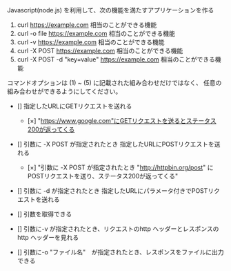 
Javascript(node.js) を利用して、次の機能を満たすアプリケーションを作る

1. curl https://example.com 相当のことができる機能
2. curl -o file https://example.com 相当のことができる機能
3. curl -v  https://example.com 相当のことができる機能
4. curl -X POST https://example.com 相当のことができる機能
5. curl -X POST -d "key=value" https://example.com 相当のことができる機能

コマンドオプションは (1) ~ (5) に記載された組み合わせだけではなく、
任意の組み合わせができるようにしてください。


- [] 指定したURLにGETリクエストを送れる
    - [×] "https://www.google.com"にGETリクエストを送るとステータス200が返ってくる


- [] 引数に -X POST が指定されたとき 指定したURLにPOSTリクエストを送れる
    - [×] "引数に -X POST が指定されたとき "http://httpbin.org/post" に　POSTリクエストを送り、ステータス200が返ってくる"
- [] 引数に -d が指定されたとき 指定したURLにパラメータ付きでPOSTリクエストを送れる

- [] 引数を取得できる

- [] 引数に-v が指定されたとき、リクエストのhttp ヘッダーとレスポンスのhttp ヘッダーを見れる
- [] 引数に-o "ファイル名"　が指定されたとき、レスポンスをファイルに出力できる
